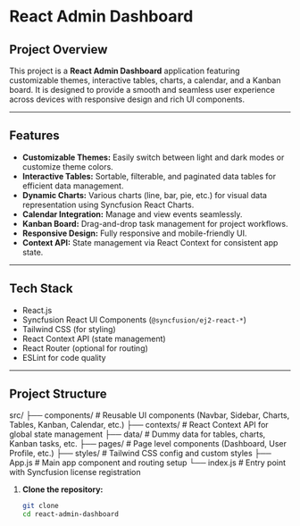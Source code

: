 # React Admin Dashboard

## Project Overview

This project is a **React Admin Dashboard** application featuring customizable themes, interactive tables, charts, a calendar, and a Kanban board. It is designed to provide a smooth and seamless user experience across devices with responsive design and rich UI components.

---

## Features

- **Customizable Themes:** Easily switch between light and dark modes or customize theme colors.
- **Interactive Tables:** Sortable, filterable, and paginated data tables for efficient data management.
- **Dynamic Charts:** Various charts (line, bar, pie, etc.) for visual data representation using Syncfusion React Charts.
- **Calendar Integration:** Manage and view events seamlessly.
- **Kanban Board:** Drag-and-drop task management for project workflows.
- **Responsive Design:** Fully responsive and mobile-friendly UI.
- **Context API:** State management via React Context for consistent app state.

---

## Tech Stack

- React.js
- Syncfusion React UI Components (`@syncfusion/ej2-react-*`)
- Tailwind CSS (for styling)
- React Context API (state management)
- React Router (optional for routing)
- ESLint for code quality

---

## Project Structure

src/
├── components/          # Reusable UI components (Navbar, Sidebar, Charts, Tables, Kanban, Calendar, etc.)
├── contexts/            # React Context API for global state management
├── data/                # Dummy data for tables, charts, Kanban tasks, etc.
├── pages/               # Page level components (Dashboard, User Profile, etc.)
├── styles/              # Tailwind CSS config and custom styles
├── App.js               # Main app component and routing setup
└── index.js             # Entry point with Syncfusion license registration


1. **Clone the repository:**
   ```bash
   git clone 
   cd react-admin-dashboard
